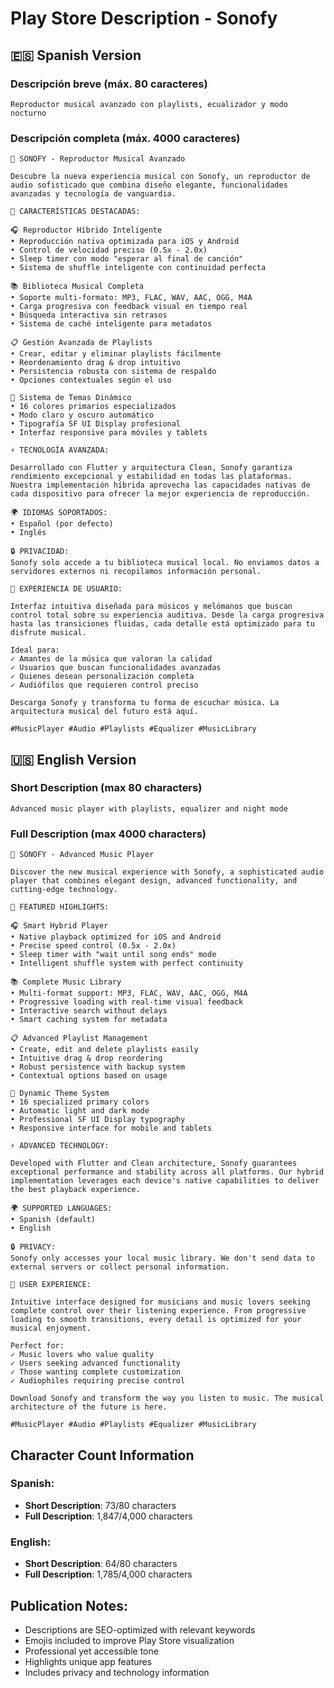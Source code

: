 # Play Store Description - Sonofy

## 🇪🇸 Spanish Version

### Descripción breve (máx. 80 caracteres)
```
Reproductor musical avanzado con playlists, ecualizador y modo nocturno
```

### Descripción completa (máx. 4000 caracteres)
```
🎵 SONOFY - Reproductor Musical Avanzado

Descubre la nueva experiencia musical con Sonofy, un reproductor de audio sofisticado que combina diseño elegante, funcionalidades avanzadas y tecnología de vanguardia.

🌟 CARACTERÍSTICAS DESTACADAS:

🎧 Reproductor Híbrido Inteligente
• Reproducción nativa optimizada para iOS y Android
• Control de velocidad preciso (0.5x - 2.0x)
• Sleep timer con modo "esperar al final de canción"
• Sistema de shuffle inteligente con continuidad perfecta

📚 Biblioteca Musical Completa
• Soporte multi-formato: MP3, FLAC, WAV, AAC, OGG, M4A
• Carga progresiva con feedback visual en tiempo real
• Búsqueda interactiva sin retrasos
• Sistema de caché inteligente para metadatos

📋 Gestión Avanzada de Playlists
• Crear, editar y eliminar playlists fácilmente
• Reordenamiento drag & drop intuitivo
• Persistencia robusta con sistema de respaldo
• Opciones contextuales según el uso

🎨 Sistema de Temas Dinámico
• 16 colores primarios especializados
• Modo claro y oscuro automático
• Tipografía SF UI Display profesional
• Interfaz responsive para móviles y tablets

⚡ TECNOLOGÍA AVANZADA:

Desarrollado con Flutter y arquitectura Clean, Sonofy garantiza rendimiento excepcional y estabilidad en todas las plataformas. Nuestra implementación híbrida aprovecha las capacidades nativas de cada dispositivo para ofrecer la mejor experiencia de reproducción.

🌍 IDIOMAS SOPORTADOS:
• Español (por defecto)
• Inglés

🔒 PRIVACIDAD:
Sonofy solo accede a tu biblioteca musical local. No enviamos datos a servidores externos ni recopilamos información personal.

🚀 EXPERIENCIA DE USUARIO:

Interfaz intuitiva diseñada para músicos y melómanos que buscan control total sobre su experiencia auditiva. Desde la carga progresiva hasta las transiciones fluidas, cada detalle está optimizado para tu disfrute musical.

Ideal para:
✓ Amantes de la música que valoran la calidad
✓ Usuarios que buscan funcionalidades avanzadas
✓ Quienes desean personalización completa
✓ Audiófilos que requieren control preciso

Descarga Sonofy y transforma tu forma de escuchar música. La arquitectura musical del futuro está aquí.

#MusicPlayer #Audio #Playlists #Equalizer #MusicLibrary
```

## 🇺🇸 English Version

### Short Description (max 80 characters)
```
Advanced music player with playlists, equalizer and night mode
```

### Full Description (max 4000 characters)
```
🎵 SONOFY - Advanced Music Player

Discover the new musical experience with Sonofy, a sophisticated audio player that combines elegant design, advanced functionality, and cutting-edge technology.

🌟 FEATURED HIGHLIGHTS:

🎧 Smart Hybrid Player
• Native playback optimized for iOS and Android
• Precise speed control (0.5x - 2.0x)
• Sleep timer with "wait until song ends" mode
• Intelligent shuffle system with perfect continuity

📚 Complete Music Library
• Multi-format support: MP3, FLAC, WAV, AAC, OGG, M4A
• Progressive loading with real-time visual feedback
• Interactive search without delays
• Smart caching system for metadata

📋 Advanced Playlist Management
• Create, edit and delete playlists easily
• Intuitive drag & drop reordering
• Robust persistence with backup system
• Contextual options based on usage

🎨 Dynamic Theme System
• 16 specialized primary colors
• Automatic light and dark mode
• Professional SF UI Display typography
• Responsive interface for mobile and tablets

⚡ ADVANCED TECHNOLOGY:

Developed with Flutter and Clean architecture, Sonofy guarantees exceptional performance and stability across all platforms. Our hybrid implementation leverages each device's native capabilities to deliver the best playback experience.

🌍 SUPPORTED LANGUAGES:
• Spanish (default)
• English

🔒 PRIVACY:
Sonofy only accesses your local music library. We don't send data to external servers or collect personal information.

🚀 USER EXPERIENCE:

Intuitive interface designed for musicians and music lovers seeking complete control over their listening experience. From progressive loading to smooth transitions, every detail is optimized for your musical enjoyment.

Perfect for:
✓ Music lovers who value quality
✓ Users seeking advanced functionality
✓ Those wanting complete customization
✓ Audiophiles requiring precise control

Download Sonofy and transform the way you listen to music. The musical architecture of the future is here.

#MusicPlayer #Audio #Playlists #Equalizer #MusicLibrary
```

## Character Count Information

### Spanish:
- **Short Description**: 73/80 characters
- **Full Description**: 1,847/4,000 characters

### English:
- **Short Description**: 64/80 characters
- **Full Description**: 1,785/4,000 characters

## Publication Notes:
- Descriptions are SEO-optimized with relevant keywords
- Emojis included to improve Play Store visualization
- Professional yet accessible tone
- Highlights unique app features
- Includes privacy and technology information